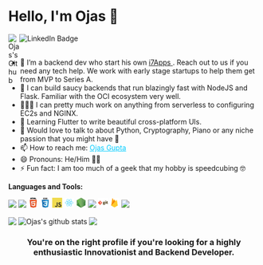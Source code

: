 # Hello, I'm Ojas :wave: 


<a href="https://github.com/Ojas1024">
  <img align="left" alt="Ojas's Github" width="22px" src="https://github.com/fluidicon.png" />
</a>

<a href="https://www.linkedin.com/in/gupta-ojas/">
    <img align=left src="https://img.shields.io/badge/LinkedIn-blue?style=for-the-badge&logo=linkedin&logoColor=white" alt="LinkedIn Badge"/>
  </a>

<br/>
<br/>


<!-- - 🔭 I’m currently working -->
- 👯 I’m a backend dev who start his own <a href="http://140.238.229.174:2728/"> i7Apps </a> . Reach out to us if you need any tech help. We work with early stage startups to help them get from MVP to Series A.
- 🌱 I can build saucy backends that run blazingly fast with NodeJS and Flask. Familiar with the OCI ecosystem very well.
- 👨🏿‍💻 I can pretty much work on anything from serverless to configuring EC2s and NGINX.
- 📙 Learning Flutter to write beautiful cross-platform UIs.
- 💬 Would love to talk to about Python, Cryptography, Piano or any niche passion that you might have 💖
- 📫 How to reach me: <a style="color:#02ccff" href="https://www.linkedin.com/in/gupta-ojas">Ojas Gupta</a>
- 😄 Pronouns: He/Him 💁‍♂️
- ⚡ Fun fact: I am too much of a geek that my hobby is speedcubing :nerd_face:



**Languages and Tools:**  

<code><img height="20" src="https://www.python.org/static/favicon.ico"></code>
<code><img height="20" src="https://isocpp.org/favicon.ico"></code>
<code><img height="20" src="https://raw.githubusercontent.com/github/explore/80688e429a7d4ef2fca1e82350fe8e3517d3494d/topics/html/html.png"></code>
<code><img height="20" src="https://raw.githubusercontent.com/github/explore/80688e429a7d4ef2fca1e82350fe8e3517d3494d/topics/css/css.png"></code>
<code><img height="20" src="https://raw.githubusercontent.com/github/explore/80688e429a7d4ef2fca1e82350fe8e3517d3494d/topics/javascript/javascript.png"></code>
<code><img height="20" src="https://raw.githubusercontent.com/github/explore/80688e429a7d4ef2fca1e82350fe8e3517d3494d/topics/react/react.png"></code>
<code><img height="20" src="https://raw.githubusercontent.com/github/explore/80688e429a7d4ef2fca1e82350fe8e3517d3494d/topics/nodejs/nodejs.png"></code>
<code><img height="20" src="https://www.mongodb.com/assets/images/global/favicon.ico"></code>
<code><img height="20" src="https://raw.githubusercontent.com/github/explore/80688e429a7d4ef2fca1e82350fe8e3517d3494d/topics/git/git.png"></code>
<code><img height="20" src="https://raw.githubusercontent.com/github/explore/80688e429a7d4ef2fca1e82350fe8e3517d3494d/topics/firebase/firebase.png"></code>
<code><img height="20" src="https://www.gstatic.com/devreldevsite/prod/v9d82702993bc22f782b7874a0f933b5e39c1f0889acab7d1fce0d6deb8e0f63d/cloud/images/favicons/onecloud/favicon.ico"></code>



<img align="center" src="https://github-readme-stats.vercel.app/api/top-langs/?username=Ojas1024&theme=dark&hide_langs_below=1" />
 
<img align="center" src="https://github-readme-stats.vercel.app/api?username=Ojas1024&show_icons=true&theme=dark&line_height=27" alt="Ojas's github stats"/>

<a href="https://github.com/Ojas1024/i7API/">
  <img align="center" src="https://github-readme-stats.vercel.app/api/pin/?username=Ojas1024&repo=i7api&theme=dark" />
</a>


<div align="center">

### You're on the right profile if you're looking for a highly enthusiastic Innovationist and Backend Developer.

</div>
